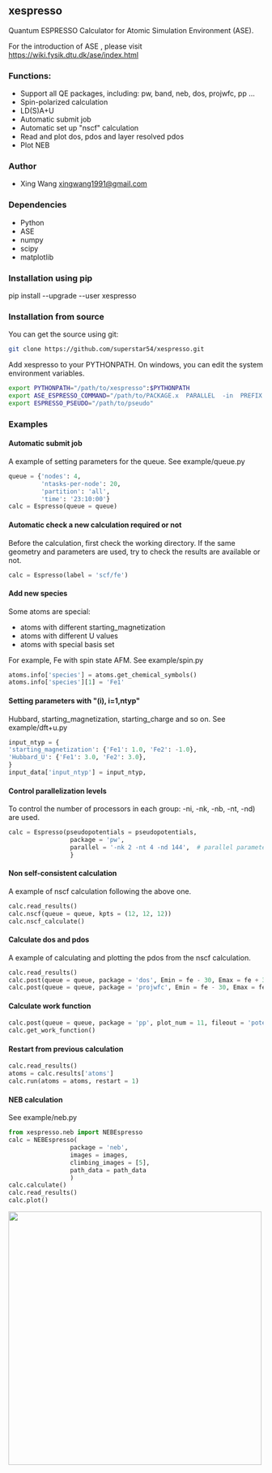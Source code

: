 ## xespresso
Quantum ESPRESSO Calculator for Atomic Simulation Environment (ASE).

For the introduction of ASE , please visit https://wiki.fysik.dtu.dk/ase/index.html


### Functions:
* Support all QE packages, including: pw, band, neb, dos, projwfc, pp ...
* Spin-polarized calculation
* LD(S)A+U
* Automatic submit job
* Automatic set up "nscf" calculation
* Read and plot dos, pdos and layer resolved pdos
* Plot NEB

### Author
* Xing Wang  <xingwang1991@gmail.com>

### Dependencies

* Python
* ASE
* numpy
* scipy
* matplotlib

### Installation using pip
pip install --upgrade --user xespresso

### Installation from source
You can get the source using git:
``` sh
git clone https://github.com/superstar54/xespresso.git
```

Add xespresso to your PYTHONPATH. On windows, you can edit the system environment variables.

``` sh
export PYTHONPATH="/path/to/xespresso":$PYTHONPATH
export ASE_ESPRESSO_COMMAND="/path/to/PACKAGE.x  PARALLEL  -in  PREFIX.PACKAGEi  >  PREFIX.PACKAGEo"
export ESPRESSO_PSEUDO="/path/to/pseudo"
```


### Examples

#### Automatic submit job

A example of setting parameters for the queue. See example/queue.py

``` python
queue = {'nodes': 4, 
         'ntasks-per-node': 20, 
         'partition': 'all', 
         'time': '23:10:00'}
calc = Espresso(queue = queue)
```

#### Automatic check a new calculation required or not

Before the calculation, first check the working directory. If the same geometry and parameters are used, try to check the results are available or not.

``` python
calc = Espresso(label = 'scf/fe')
```

#### Add new species
Some atoms are special:
+ atoms with different starting_magnetization
+ atoms with different U values
+ atoms with special basis set

For example, Fe with spin state AFM. See example/spin.py

``` python
atoms.info['species'] = atoms.get_chemical_symbols()
atoms.info['species'][1] = 'Fe1'
```

#### Setting parameters with "(i), i=1,ntyp"
Hubbard, starting_magnetization, starting_charge and so on. See example/dft+u.py

``` python
input_ntyp = {
'starting_magnetization': {'Fe1': 1.0, 'Fe2': -1.0},
'Hubbard_U': {'Fe1': 3.0, 'Fe2': 3.0},
}
input_data['input_ntyp'] = input_ntyp,
```

#### Control parallelization levels
To control the number of processors in each group: -ni,
-nk, -nb, -nt, -nd) are used.

``` python
calc = Espresso(pseudopotentials = pseudopotentials, 
                 package = 'pw',
                 parallel = '-nk 2 -nt 4 -nd 144',  # parallel parameters
                 }
```

#### Non self-consistent calculation

A example of nscf calculation following the above one.

``` python
calc.read_results()
calc.nscf(queue = queue, kpts = (12, 12, 12))
calc.nscf_calculate()
```

#### Calculate dos and pdos

A example of calculating and plotting the pdos from the nscf calculation.

``` python
calc.read_results()
calc.post(queue = queue, package = 'dos', Emin = fe - 30, Emax = fe + 30, DeltaE = 0.1)
calc.post(queue = queue, package = 'projwfc', Emin = fe - 30, Emax = fe + 30, DeltaE = 0.1)
```
<!-- <img src="examples/figs/al-pdos.png" width="500"/> -->

#### Calculate work function
``` python
calc.post(queue = queue, package = 'pp', plot_num = 11, fileout = 'potential.cube', iflag = 3, output_format=6)
calc.get_work_function()
```

#### Restart from previous calculation
``` python
calc.read_results()
atoms = calc.results['atoms']       
calc.run(atoms = atoms, restart = 1)
```

#### NEB calculation
See example/neb.py
``` python
from xespresso.neb import NEBEspresso
calc = NEBEspresso(
                 package = 'neb',
                 images = images,
                 climbing_images = [5],
                 path_data = path_data
                 )
calc.calculate()
calc.read_results()
calc.plot()
```
<img src="examples/images/neb.png" width="500"/>

